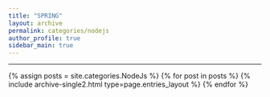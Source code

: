 ```yaml
---
title: "SPRING"
layout: archive
permalink: categories/nodejs
author_profile: true
sidebar_main: true
---
```


<!-- 공백이 포함되어 있는 카테고리 이름의 경우 site.categories['a b c'] 이런식으로! -->

***

{% assign posts = site.categories.NodeJs %}
{% for post in posts %} {% include archive-single2.html type=page.entries_layout %} {% endfor %}
